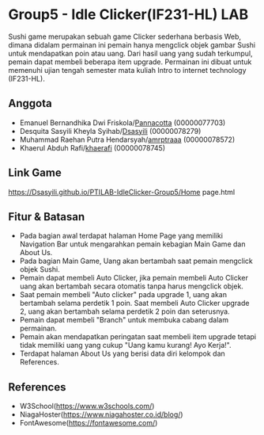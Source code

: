 # Group5 - Idle Clicker(IF231-HL) LAB
Sushi game merupakan sebuah game Clicker sederhana berbasis Web, dimana didalam permainan ini pemain hanya mengclick objek gambar Sushi untuk mendapatkan poin atau uang. Dari hasil uang yang sudah terkumpul, pemain dapat membeli beberapa item upgrade. Permainan ini dibuat untuk memenuhi ujian tengah semester mata kuliah Intro to internet technology (IF231-HL).

## Anggota
- Emanuel Bernandhika Dwi Friskola/[Pannacotta](https://github.com/Pannacotta) (00000077703)
- Desquita Sasyili Kheyla Syihab/[Dsasyili](https://github.com/Dsasyili) (00000078279) 
- Muhammad Raehan Putra Hendarsyah/[amrptraaa](https:github.com/amrptraaa) (00000078572) 
- Khaerul Abduh Rafi/[khaerafi](https://github.com/khaerafi) (00000078745)

## Link Game
https://Dsasyili.github.io/PTILAB-IdleClicker-Group5/Home page.html


## Fitur & Batasan
- Pada bagian awal terdapat halaman Home Page yang memiliki Navigation Bar untuk mengarahkan pemain kebagian Main Game dan About Us.
- Pada bagian Main Game, Uang akan bertambah saat pemain mengclick objek Sushi.
- Pemain dapat membeli Auto Clicker, jika pemain membeli Auto Clicker uang akan bertambah secara otomatis tanpa harus mengclick objek.
- Saat pemain membeli "Auto clicker" pada upgrade 1, uang akan bertambah selama perdetik 1 poin. Saat membeli Auto Clicker upgrade 2, uang akan bertambah selama perdetik 2 poin dan seterusnya.
- Pemain dapat membeli "Branch" untuk membuka cabang dalam permainan.
- Pemain akan mendapatkan peringatan saat membeli item upgrade tetapi tidak memiliki uang yang cukup "Uang kamu kurang! Ayo Kerja!".
- Terdapat halaman About Us yang berisi data diri kelompok dan References.

## References
- W3School(https://www.w3schools.com/)
- NiagaHoster(https://www.niagahoster.co.id/blog/)
- FontAwesome(https://fontawesome.com/)
